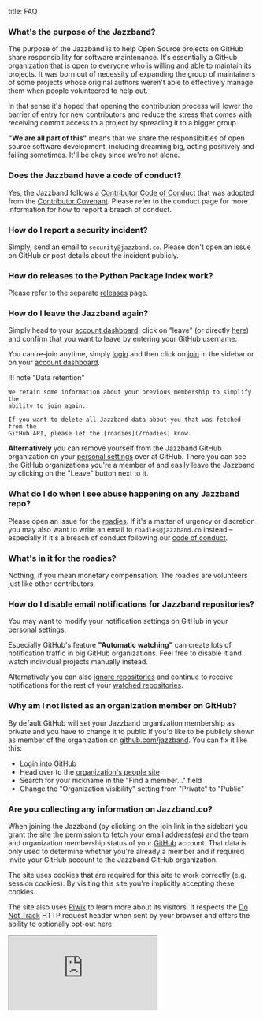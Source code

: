 title: FAQ

### What's the purpose of the Jazzband?

The purpose of the Jazzband is to help Open Source projects on GitHub
share responsibility for software maintenance. It's essentially a GitHub
organization that is open to everyone who is willing and able to maintain
its projects. It was born out of necessity of expanding the group of
maintainers of some projects whose original authors weren't able to
effectively manage them when people volunteered to help out.

In that sense it's hoped that opening the contribution process will lower
the barrier of entry for new contributors and reduce the stress that comes
with receiving commit access to a project by spreading it to a bigger group.

**"We are all part of this"** means that we share the responsibilties of
open source software development, including dreaming big, acting positively
and failing sometimes. It'll be okay since we're not alone.

### Does the Jazzband have a code of conduct?

Yes, the Jazzband follows a [Contributor Code of Conduct](/about/conduct)
that was adopted from the [Contributor Covenant](http://contributor-covenant.org).
Please refer to the conduct page for more information for how to report a
breach of conduct.

### How do I report a security incident?

Simply, send an email to `security@jazzband.co`. Please don't open an
issue on GitHub or post details about the incident publicly.

### How do releases to the Python Package Index work?

Please refer to the separate [releases](/about/releases) page.

### How do I leave the Jazzband again?

Simply head to your [account dashboard](/account), click on "leave"
(or directly [here](/account/leave)) and confirm that you want to leave by
entering your GitHub username.

You can re-join anytime, simply [login](/account/login) and then
click on [join](/account/join) in the sidebar or on your
[account dashboard](/account).

!!! note "Data retention"

    We retain some information about your previous membership to simplify the
    ability to join again.

    If you want to delete all Jazzband data about you that was fetched from the
    GitHub API, please let the [roadies](/roadies) know.

**Alternatively** you can remove yourself from the Jazzband GitHub organization
on your [personal settings](https://github.com/settings/organizations) over at
GitHub. There you can see the GitHub organizations you're a member of and easily
leave the Jazzband by clicking on the "Leave" button next to it.

### What do I do when I see abuse happening on any Jazzband repo?

Please open an issue for the [roadies](/roadies). If it's a matter
of urgency or discretion you may also want to write an email to
`roadies@jazzband.co` instead – especially if it's a breach of
conduct following our [code of conduct](/about/conduct).

### What's in it for the roadies?

Nothing, if you mean monetary compensation. The roadies are volunteers
just like other contributors.

### How do I disable email notifications for Jazzband repositories?

You may want to modify your notification settings on GitHub in your
[personal settings](https://github.com/settings/notifications).

Especially GitHub's feature **"Automatic watching"** can create lots of
notification traffic in big GitHub organizations. Feel free to disable it
and watch individual projects manually instead.

Alternatively you can also [ignore repositories] and continue to receive
notifications for the rest of your [watched repositories].

[ignore repositories]: https://help.github.com/articles/unwatching-repositories/
[watched repositories]: https://github.com/watching

### Why am I not listed as an organization member on GitHub?

By default GitHub will set your Jazzband organization membership as private
and you have to change it to public if you'd like to be publicly shown
as member of the organization on
[github.com/jazzband](https://github.com/jazzband). You can fix it like this:

- Login into GitHub
- Head over to the
  [organization's people site](https://github.com/orgs/jazzband/people)
- Search for your nickname in the "Find a member..." field
- Change the "Organization visibility" setting from "Private" to "Public"

### Are you collecting any information on Jazzband.co?

When joining the Jazzband (by clicking on the join link in the sidebar)
you grant the site the permission to fetch your email address(es) and the
team and organization membership status of your [GitHub] account.
That data is only used to determine whether you're already a member and
if required invite your GitHub account to the Jazzband GitHub organization.

The site uses cookies that are required for this site to work correctly
(e.g. session cookies). By visiting this site you're implicitly accepting
these cookies.

The site also uses [Piwik](https://piwik.org/) to learn more about its
visitors. It respects the [Do Not Track] HTTP request header when sent by
your browser and offers the ability to optionally opt-out here:

<iframe class="optout" src="https://analytics.websushi.org/index.php?module=CoreAdminHome&action=optOut&language=en"></iframe>

[Do Not Track]: http://donottrack.us/
[GitHub]: https://github.com/
